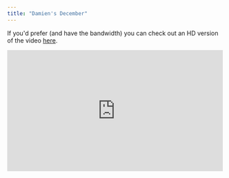 ```yaml
---
title: "Damien's December"
---
```

<p>If you'd prefer (and have the bandwidth) you can check out an HD version of the video <a href="https://vimeo.com/617022">here</a>.</p>

<iframe src="https://player.vimeo.com/video/617022?byline=0&amp;portrait=0&amp;badge=0" width="500" height="282" frameborder="0" webkitAllowFullScreen mozallowfullscreen allowFullScreen></iframe>
